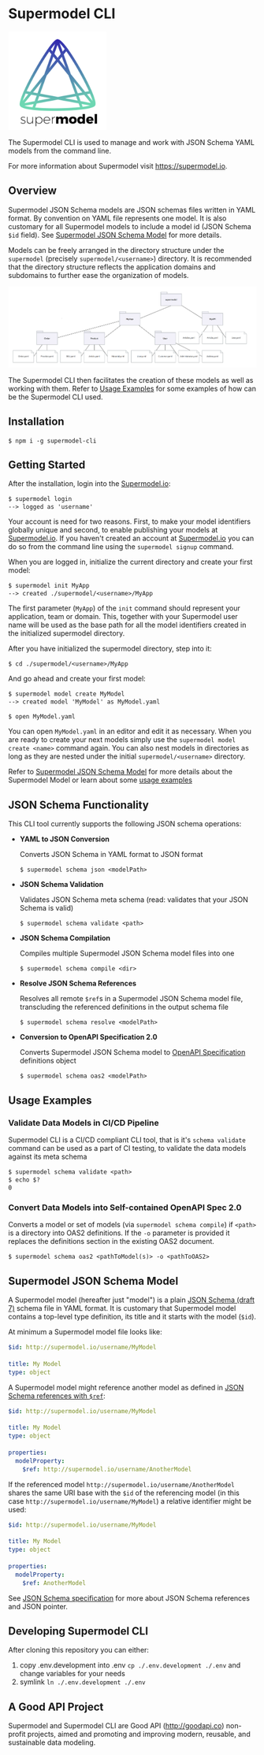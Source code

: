 # Supermodel CLI

[<img src="supermodel.svg" width="200">](http://supermodel.io)

The Supermodel CLI is used to manage and work with JSON Schema YAML models from the command line.

For more information about Supermodel visit <https://supermodel.io>.

## Overview
Supermodel JSON Schema models are JSON schemas files written in YAML format. By convention on YAML file represents one model.
It is also customary for all Supermodel models to include a model id (JSON Schema `$id` field). See [Supermodel JSON Schema Model](#supermodel-json-schema-model) for more details.

Models can be freely arranged in the directory structure under the `supermodel` (precisely `supermodel/<username>`) directory. It is recommended that the directory structure reflects the application domains and subdomains to further ease the organization of models.

<img src="exampleDiagram.png">

The Supermodel CLI then facilitates the creation of these models as well as working with them. Refer to [Usage Examples](#usage-examples) for some examples of how can be the Supermodel CLI used.

## Installation

```
$ npm i -g supermodel-cli
```

## Getting Started
After the installation, login into the [Supermodel.io](http://supermodel.io):

```
$ supermodel login
--> logged as 'username'
```

Your account is need for two reasons. First, to make your model identifiers globally unique and second, to enable publishing your models at [Supermodel.io](http://supermodel.io). If you haven't created an account at [Supermodel.io](http://supermodel.io) you can do so from the command line using the `supermodel signup` command.


When you are logged in, initialize the current directory and create your first model:

```
$ supermodel init MyApp
--> created ./supermodel/<username>/MyApp
```

The first parameter (`MyApp`) of the `init` command should represent your application, team or domain. This, together with your Supermodel user name will be used as the base path for all the model identifiers created in the initialized supermodel directory.

After you have initialized the supermodel directory, step into it:

```
$ cd ./supermodel/<username>/MyApp
```

And go ahead and create your first model:

```
$ supermodel model create MyModel
--> created model 'MyModel' as MyModel.yaml 
```

```
$ open MyModel.yaml
```

You can open `MyModel.yaml` in an editor and edit it as necessary. When you are ready to create your next models simply use the `supermodel model create <name>` command again. You can also nest models in directories as long as they are nested under the initial `supermodel/<username>` directory.

Refer to [Supermodel JSON Schema Model](#supermodel-json-schema-model) for more details about the Supermodel Model or learn about some [usage examples](#usage-examples)

## JSON Schema Functionality
This CLI tool currently supports the following JSON schema operations:

- **YAML to JSON Conversion**

    Converts JSON Schema in YAML format to JSON format

    ```
    $ supermodel schema json <modelPath>
    ```

- **JSON Schema Validation**

    Validates JSON Schema meta schema (read: validates that your JSON Schema is valid)

    ```
    $ supermodel schema validate <path>
    ```

- **JSON Schema Compilation**

    Compiles multiple Supermodel JSON Schema model files into one

    ```
    $ supermodel schema compile <dir>
    ```

- **Resolve JSON Schema References**

    Resolves all remote `$ref`s in a Supermodel JSON Schema model file, transcluding the referenced definitions in the output schema file

    ```
    $ supermodel schema resolve <modelPath>
    ```

- **Conversion to OpenAPI Specification 2.0**

    Converts Supermodel JSON Schema model to [OpenAPI Specification](https://github.com/OAI/OpenAPI-Specification/blob/master/versions/2.0.md) definitions object

    ```
    $ supermodel schema oas2 <modelPath>
    ```

## Usage Examples

### Validate Data Models in CI/CD Pipeline
Supermodel CLI is a CI/CD compliant CLI tool, that is it's `schema validate` command can be used as a part of CI testing, to validate the data models against its meta schema

```
$ supermodel schema validate <path>
$ echo $?
0
```

### Convert Data Models into Self-contained OpenAPI Spec 2.0
Converts a model or set of models (via `supermodel schema compile`) if `<path>` is a directory into OAS2 definitions. If the `-o` parameter is provided it replaces the definitions section in the existing OAS2 document.

```
$ supermodel schema oas2 <pathToModel(s)> -o <pathToOAS2>
```

## Supermodel JSON Schema Model
A Supermodel model (hereafter just "model") is a plain [JSON Schema (draft 7)](http://json-schema.org/specification.html) schema file in YAML format. It is customary that Supermodel model contains a top-level type definition, its title and it starts with the model (`$id`).

At minimum a Supermodel model file looks like:

```yaml
$id: http://supermodel.io/username/MyModel

title: My Model
type: object
```

A Supermodel model might reference another model as defined in [JSON Schema references with `$ref`](http://json-schema.org/latest/json-schema-core.html#rfc.section.8):


```yaml
$id: http://supermodel.io/username/MyModel

title: My Model
type: object

properties:
  modelProperty:
    $ref: http://supermodel.io/username/AnotherModel
```

If the referenced model `http://supermodel.io/username/AnotherModel` shares the same URI base with the `$id` of the referencing model (in this case `http://supermodel.io/username/MyModel`) a relative identifier might be used:

```yaml
$id: http://supermodel.io/username/MyModel

title: My Model
type: object

properties:
  modelProperty:
    $ref: AnotherModel
```

See [JSON Schema specification](http://json-schema.org/specification.html) for more about JSON Schema references and JSON pointer.

## Developing Supermodel CLI
After cloning this repository you can either:

1. copy .env.development into .env `cp ./.env.development ./.env` and change variables for your needs
2. symlink `ln ./.env.development ./.env`

## A Good API Project

Supermodel and Supermodel CLI are Good API (<http://goodapi.co>) non-profit projects, aimed and promoting and improving modern, reusable, and sustainable data modeling.
